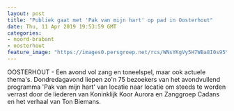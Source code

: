 ```yaml
---
layout: post
title: "Publiek gaat met 'Pak van mijn hart' op pad in Oosterhout"
date: Thu, 11 Apr 2019 19:53:59 GMT
categories: 
- noord-brabant 
- oosterhout 
feature_image: "https://images0.persgroep.net/rcs/WNsYKgVy5H7WBa8I0s95YRHwvQ4/diocontent/145331469/_fitwidth/400/?appId=21791a8992982cd8da851550a453bd7f&quality=0.7"
---
```


OOSTERHOUT - Een avond vol zang en toneelspel, maar ook actuele thema's. Dondredagavond liepen zo'n 75 bezoekers van het avondvullend programma 'Pak van mijn hart' van locatie naar locatie om steeds te worden verrast door de liederen van Koninklijk Koor Aurora en Zanggroep Cadans en het verhaal van Ton Biemans.
